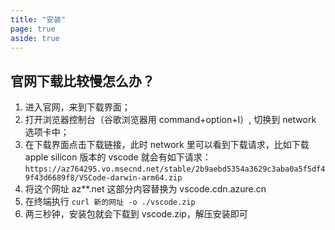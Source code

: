 ```yaml
---
title: "安装"
page: true
aside: true
---
```


## 官网下载比较慢怎么办？

1. 进入官网，来到下载界面；
2. 打开浏览器控制台（谷歌浏览器用 command+option+I）, 切换到 network 选项卡中；
3. 在下载界面点击下载链接，此时 network 里可以看到下载请求，比如下载 apple silicon 版本的 vscode 就会有如下请求：
   `https://az764295.vo.msecnd.net/stable/2b9aebd5354a3629c3aba0a5f5df49f43d6689f8/VSCode-darwin-arm64.zip`
4. 将这个网址 az\*\*.net 这部分内容替换为 vscode.cdn.azure.cn
5. 在终端执行 `curl 新的网址 -o ./vscode.zip`
6. 两三秒钟，安装包就会下载到 vscode.zip，解压安装即可

<Giscus />

